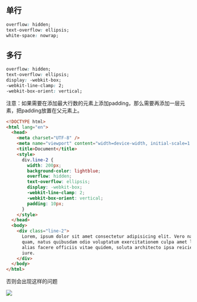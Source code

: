 ## 单行

```css
overflow: hidden;
text-overflow: ellipsis;
white-space: nowrap;
```

## 多行

```css
overflow: hidden;
text-overflow: ellipsis;
display: -webkit-box;
-webkit-line-clamp: 2;
-webkit-box-orient: vertical;
```

注意：如果需要在添加最大行数的元素上添加padding，那么需要再添加一层元素，把padding放置在父元素上。

```html
<!DOCTYPE html>
<html lang="en">
  <head>
    <meta charset="UTF-8" />
    <meta name="viewport" content="width=device-width, initial-scale=1.0" />
    <title>Document</title>
    <style>
      div.line-2 {
        width: 200px;
        background-color: lightblue;
        overflow: hidden;
        text-overflow: ellipsis;
        display: -webkit-box;
        -webkit-line-clamp: 2;
        -webkit-box-orient: vertical;
        padding: 10px;
      }
    </style>
  </head>
  <body>
    <div class="line-2">
      Lorem, ipsum dolor sit amet consectetur adipisicing elit. Vero nam nulla
      quam, natus quibusdam odio voluptatum exercitationem culpa amet labore
      alias facere officiis vitae quidem, soluta architecto ipsa reiciendis
      iure.
    </div>
  </body>
</html>
```

否则会出现这样的问题

![](https://cdn.nlark.com/yuque/0/2023/png/10382191/1701518485389-bd93115f-2b21-4393-b149-b328233b0fb2.png)